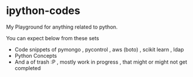 # ipython-codes
My Playground for anything related to python.

You can expect below from these sets 

* Code snippets of pymongo , pycontrol , aws (boto) , scikit learn , ldap
* Python Concepts
* And a of trash :P , mostly work in progress , that might or might not get completed
